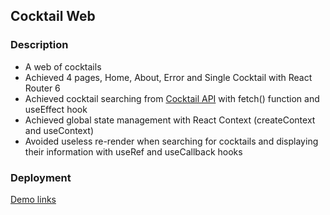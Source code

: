 ## Cocktail Web

### Description

- A web of cocktails
- Achieved 4 pages, Home, About, Error and Single Cocktail with React Router 6
- Achieved cocktail searching from [Cocktail API](https://www.thecocktaildb.com/api.php) with fetch() function and useEffect hook
- Achieved global state management with React Context (createContext and useContext)
- Avoided useless re-render when searching for cocktails and displaying their information with useRef and useCallback hooks

### Deployment

[Demo links](https://genuine-axolotl-02e85f.netlify.app)
